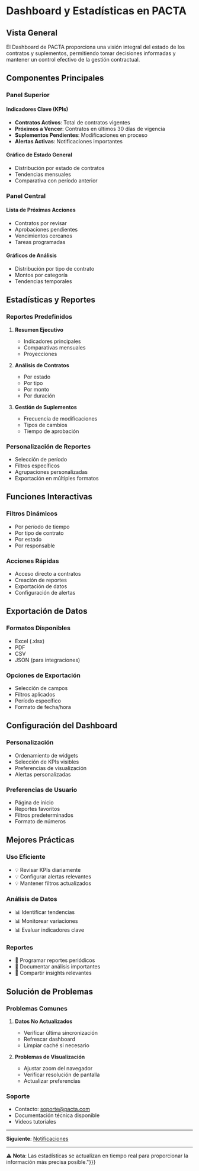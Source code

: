 # Dashboard y Estadísticas en PACTA

## Vista General

El Dashboard de PACTA proporciona una visión integral del estado de los contratos y suplementos, permitiendo tomar decisiones informadas y mantener un control efectivo de la gestión contractual.

## Componentes Principales

### Panel Superior

#### Indicadores Clave (KPIs)

- **Contratos Activos**: Total de contratos vigentes
- **Próximos a Vencer**: Contratos en últimos 30 días de vigencia
- **Suplementos Pendientes**: Modificaciones en proceso
- **Alertas Activas**: Notificaciones importantes

#### Gráfico de Estado General

- Distribución por estado de contratos
- Tendencias mensuales
- Comparativa con período anterior

### Panel Central

#### Lista de Próximas Acciones

- Contratos por revisar
- Aprobaciones pendientes
- Vencimientos cercanos
- Tareas programadas

#### Gráficos de Análisis

- Distribución por tipo de contrato
- Montos por categoría
- Tendencias temporales

## Estadísticas y Reportes

### Reportes Predefinidos

1. **Resumen Ejecutivo**

   - Indicadores principales
   - Comparativas mensuales
   - Proyecciones

2. **Análisis de Contratos**

   - Por estado
   - Por tipo
   - Por monto
   - Por duración

3. **Gestión de Suplementos**
   - Frecuencia de modificaciones
   - Tipos de cambios
   - Tiempo de aprobación

### Personalización de Reportes

- Selección de período
- Filtros específicos
- Agrupaciones personalizadas
- Exportación en múltiples formatos

## Funciones Interactivas

### Filtros Dinámicos

- Por período de tiempo
- Por tipo de contrato
- Por estado
- Por responsable

### Acciones Rápidas

- Acceso directo a contratos
- Creación de reportes
- Exportación de datos
- Configuración de alertas

## Exportación de Datos

### Formatos Disponibles

- Excel (.xlsx)
- PDF
- CSV
- JSON (para integraciones)

### Opciones de Exportación

- Selección de campos
- Filtros aplicados
- Período específico
- Formato de fecha/hora

## Configuración del Dashboard

### Personalización

- Ordenamiento de widgets
- Selección de KPIs visibles
- Preferencias de visualización
- Alertas personalizadas

### Preferencias de Usuario

- Página de inicio
- Reportes favoritos
- Filtros predeterminados
- Formato de números

## Mejores Prácticas

### Uso Eficiente

- 💡 Revisar KPIs diariamente
- 💡 Configurar alertas relevantes
- 💡 Mantener filtros actualizados

### Análisis de Datos

- 📊 Identificar tendencias
- 📊 Monitorear variaciones
- 📊 Evaluar indicadores clave

### Reportes

- 📝 Programar reportes periódicos
- 📝 Documentar análisis importantes
- 📝 Compartir insights relevantes

## Solución de Problemas

### Problemas Comunes

1. **Datos No Actualizados**

   - Verificar última sincronización
   - Refrescar dashboard
   - Limpiar caché si necesario

2. **Problemas de Visualización**
   - Ajustar zoom del navegador
   - Verificar resolución de pantalla
   - Actualizar preferencias

### Soporte

- Contacto: soporte@pacta.com
- Documentación técnica disponible
- Videos tutoriales

---

**Siguiente**: [Notificaciones](./notificaciones.md)

---

⚠️ **Nota**: Las estadísticas se actualizan en tiempo real para proporcionar la información más precisa posible."}}}
